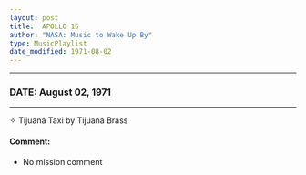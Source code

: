 ```yaml
---
layout: post
title:  APOLLO 15
author: "NASA: Music to Wake Up By"
type: MusicPlaylist
date_modified: 1971-08-02
---
```


----
### DATE: August 02, 1971
----
✧ Tijuana Taxi by Tijuana Brass

#### Comment:
* No mission comment

